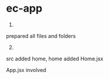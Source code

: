 # ec-app

1.

prepared all files and folders

2.

src added home, home added Home.jsx

App.jsx involved <Home/>
